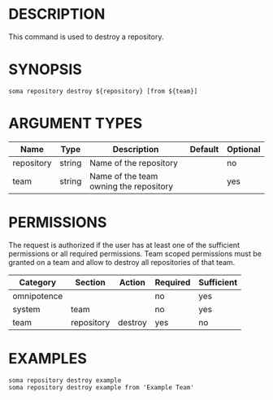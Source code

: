 # DESCRIPTION

This command is used to destroy a repository.

# SYNOPSIS

```
soma repository destroy ${repository} [from ${team}]
```

# ARGUMENT TYPES

Name | Type |     Description   | Default | Optional
 --- |  --- | ----------------- | ------- | --------
repository | string | Name of the repository | | no
team | string | Name of the team owning the repository | | yes

# PERMISSIONS

The request is authorized if the user has at least one of the sufficient
permissions or all required permissions.
Team scoped permissions must be granted on a team and allow to destroy
all repositories of that team.

Category | Section | Action | Required | Sufficient
 ------- | ------- | ------ | -------- | ----------
omnipotence | | | no | yes
system | team | | no | yes
team | repository | destroy | yes | no

# EXAMPLES

```
soma repository destroy example
soma repository destroy example from 'Example Team'
```
